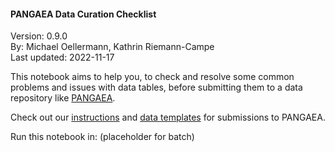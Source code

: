 #### PANGAEA Data Curation Checklist
Version: 0.9.0<br>
By: Michael Oellermann, Kathrin Riemann-Campe<br>
Last updated: 2022-11-17

This notebook aims to help you, to check and resolve some common problems and issues with data tables, before submitting them to a data repository like [PANGAEA](https://www.pangaea.de/submit/).

Check out our [instructions](https://wiki.pangaea.de/wiki/Data_submission) and [data templates](https://wiki.pangaea.de/wiki/Best_practice_manuals_and_templates) for submissions to PANGAEA.

Run this notebook in: (placeholder for batch)
